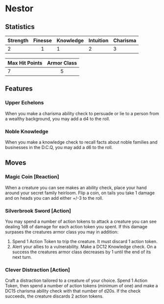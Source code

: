 # Nestor

## Statistics

| Strength | Finesse | Knowledge | Intuition | Charisma |
| :------- | :-----: | --------- | --------- | -------- |
| 2        |    1    | 1         | 2         | 3        |

| Max Hit Points | Armor Class |
| :------------- | :---------: |
| 7              |      5      |

## Features

### Upper Echelons
When you make a charisma ability check to persuade or lie to a person from a wealthy background, you may add a d4 to the roll.

### Noble Knowledge
When you make a knowledge check to recall facts about noble families and businesses in the D.C.Q, you may add a d6 to the roll.

## Moves

### Magic Coin [Reaction]
When a creature you can see makes an ability check, place your hand around your secret family heirloom. 
Flip a coin, on tails you take 1 damage and on heads you can add either +/-3 to the roll. 

### Silverbrook Sword [Action]
You may spend a number of action tokens to attack a creature you can see dealing 1d8 of damage for each action token you spent. If this damage surpases the creatures armor class you may in addition:
1. Spend 1 Action Token to trip the creature. It must discard 1 action token.
2. Alert your allies to a vulnerability. Make a DC12 Knowledge check. On a success the creatures armor class decreases by 1 until the end of its next turn. 

### Clever Distraction [Action]
Craft a distraction tailored to a creature of your choice. Spend 1 Action Token, then spend a number of action tokens (minimum of one) and make a DC15 charisma ability check with that number of d20s. If the check succeeds, the creature discards 2 action tokens.


